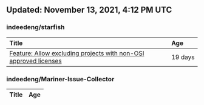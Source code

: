 ## Updated: November 13, 2021, 4:12 PM UTC


### indeedeng/starfish
|**Title**|**Age**|
|:----|:----|
|[Feature: Allow excluding projects with non-OSI approved licenses](https://github.com/indeedeng/starfish/issues/126)|19&nbsp;days|


### indeedeng/Mariner-Issue-Collector
|**Title**|**Age**|
|:----|:----|